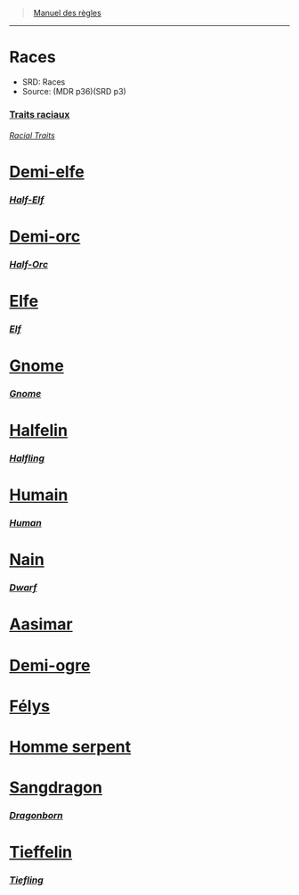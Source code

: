 ﻿---
!Items
Name: Races
AltName: Races
Source: (MDR p36)(SRD p3)
Id: races_hd.md#races
RootId: races_hd.md
ParentLink: index.md
ParentName: Manuel des règles
NameLevel: 1
Attributes: {}
---
>  [Manuel des règles](index.md)

---


# Races

- SRD: Races
- Source: (MDR p36)(SRD p3)



### [Traits raciaux](hd_races_traits_raciaux.md)

###### _[Racial Traits](hd_races_traits_raciaux.md)_



# [Demi-elfe](hd_half_elf.md)

### _[Half-Elf](hd_half_elf.md)_



# [Demi-orc](hd_half_orc.md)

### _[Half-Orc](hd_half_orc.md)_



# [Elfe](hd_elf.md)

### _[Elf](hd_elf.md)_



# [Gnome](hd_gnome.md)

### _[Gnome](hd_gnome.md)_



# [Halfelin](hd_halfling.md)

### _[Halfling](hd_halfling.md)_



# [Humain](hd_human.md)

### _[Human](hd_human.md)_



# [Nain](hd_dwarf.md)

### _[Dwarf](hd_dwarf.md)_



# [Aasimar](hd_aasimar.md)



# [Demi-ogre](hd_demi_ogre.md)



# [Félys](hd_felys.md)



# [Homme serpent](hd_homme_serpent.md)



# [Sangdragon](hd_dragonborn.md)

### _[Dragonborn](hd_dragonborn.md)_



# [Tieffelin](hd_tiefling.md)

### _[Tiefling](hd_tiefling.md)_

